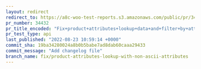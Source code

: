 ```yaml
---
layout: redirect
redirect_to: https://a8c-woo-test-reports.s3.amazonaws.com/public/pr/34432/api/index.html
pr_number: 34432
pr_title_encoded: "Fix+product+attributes+lookup+data+and+filter+by+attribute+widget+with+non-ASCII+named+attributes"
pr_test_type: api
last_published: "2022-08-23 10:59:14 +0000"
commit_sha: 19ba34280024a8b0b5babe7ad8dab60caaa29433
commit_message: "Add changelog file"
branch_name: fix/product-attributes-lookup-with-non-ascii-attributes
---
```

